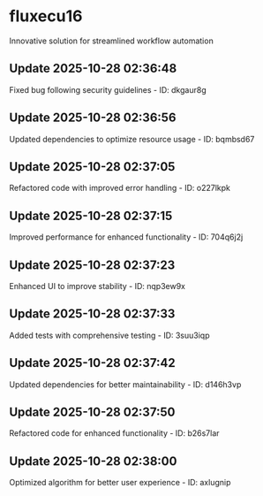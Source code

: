 # fluxecu16
Innovative solution for streamlined workflow automation

## Update 2025-10-28 02:36:48
Fixed bug following security guidelines - ID: dkgaur8g


## Update 2025-10-28 02:36:56
Updated dependencies to optimize resource usage - ID: bqmbsd67


## Update 2025-10-28 02:37:05
Refactored code with improved error handling - ID: o227lkpk


## Update 2025-10-28 02:37:15
Improved performance for enhanced functionality - ID: 704q6j2j


## Update 2025-10-28 02:37:23
Enhanced UI to improve stability - ID: nqp3ew9x


## Update 2025-10-28 02:37:33
Added tests with comprehensive testing - ID: 3suu3iqp


## Update 2025-10-28 02:37:42
Updated dependencies for better maintainability - ID: d146h3vp


## Update 2025-10-28 02:37:50
Refactored code for enhanced functionality - ID: b26s7lar


## Update 2025-10-28 02:38:00
Optimized algorithm for better user experience - ID: axlugnip

